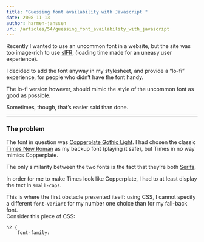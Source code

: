 ```yaml
---
title: "Guessing font availability with Javascript "
date: 2008-11-13
author: harmen-janssen
url: /articles/54/guessing_font_availability_with_javascript
---
```


<p>Recently I wanted to use an uncommon font in a website, but the site was too image-rich to use <a href=”http://www.mikeindustries.com/blog/sifr/”>sIFR</a>, (loading time made for an uneasy user experience).</p>
<p>I decided to add the font anyway in my stylesheet, and provide a “lo-fi” experience, for people who didn’t have the font handy.</p>
<p>The lo-fi version however, should mimic the style of the uncommon font as good as possible.</p>
<p>Sometimes, though, that’s easier said than done.</p>

---

### The problem

The font in question was [Copperplate Gothic Light](”http://en.wikipedia.org/wiki/Copperplate_Gothic”). I had chosen the classic [Times New Roman](”http://en.wikipedia.org/wiki/Times_New_Roman”) as my backup font (playing it safe), but Times in no way mimics Copperplate.

The only similarity between the two fonts is the fact that they’re both [Serifs](”http://en.wikipedia.org/wiki/Serif”).

In order for me to make Times look like Copperplate, I had to at least display the text in `small-caps`.

This is where the first obstacle presented itself: using CSS, I cannot specify a different `font-variant` for my number one choice than for my fall-back font.  
 Consider this piece of CSS:

```
h2 {
	font-family:
```


